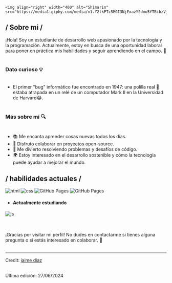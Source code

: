 
<div>

    <img align="right" width="400" alt="Shimarin" src="https://media1.giphy.com/media/v1.Y2lkPTc5MGI3NjExazY2dno5YTBibzVjeTkyNXRlZmk4cXEycXA2bmJ1M3p5ZW9ta2IwdCZlcD12MV9pbnRlcm5hbF9naWZfYnlfaWQmY3Q9Zw/mFwK9jjzRpmM4egev8/giphy.gif"/>
    

<h2> / Sobre mi /</h2>
   
¡Hola! Soy un estudiante de desarrollo web apasionado por la tecnología y la programación. Actualmente, estoy en busca de una oportunidad laboral para poner en práctica mis habilidades y seguir aprendiendo en el campo. 🚀 <br><br>

### Dato curioso 💡 <br><br>

- El primer "bug" informático fue encontrado en 1947: una polilla real 🦋 estaba atrapada en un relé de un computador Mark II en la Universidad de Harvard😂. <br><br>


### Más sobre mí 🔍<br><br>

- 📚 Me encanta aprender cosas nuevas todos los días.
- 🌟 Disfruto colaborar en proyectos open-source.
- 🧩 Me divierto resolviendo problemas y desafíos de código.
- 🌍 Estoy interesado en el desarrollo sostenible y cómo la tecnología puede ayudar a mejorar el mundo.


<h2> / habilidades actuales / </h2>
  
<img src = "https://img.shields.io/badge/HTML5-E34F26?style=for-the-badge&logo=html5&logoColor=white" alt = "html" />
  
  <img src = "https://img.shields.io/badge/CSS3-1572B6?style=for-the-badge&logo=css3&logoColor=white" alt = "css" />

  <img src="https://img.shields.io/badge/GitHub_Pages-222222?style=for-the-badge&logo=github&logoColor=white" alt="GitHub Pages" />

  <img src="https://img.shields.io/badge/GitHub%20Desktop-%23181717.svg?style=for-the-badge&logo=github&logoColor=white" alt="GitHub Pages" />

  
  - <h4> Actualmente estudiando </h4>
  <img src = "https://img.shields.io/badge/JavaScript-323330?style=for-the-badge&logo=javascript&logoColor=F7DF1E" alt = "js" />
   
  
  
  </br></br>
  ¡Gracias por visitar mi perfil! No dudes en contactarme si tienes alguna pregunta o si estás interesado en colaborar. 🤝 <br><br>
  </div>

------
Credit: [jaime diaz](https://github.com/ZayDiaz) <br><br>

Última edición: 27/06/2024
